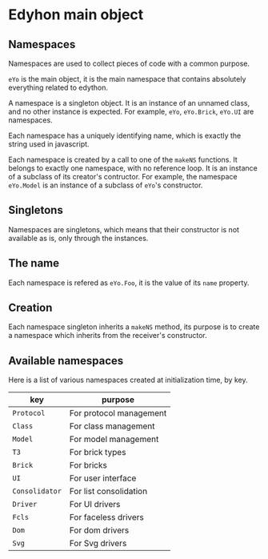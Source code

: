 # Edyhon main object

## Namespaces

Namespaces are used to collect pieces of code with a common purpose.

`eYo` is the main object, it is the main namespace that contains absolutely everything related to edython.

A namespace is a singleton object. It is an instance of an unnamed class, and no other instance is expected.
For example, `eYo`, `eYo.Brick`, `eYo.UI` are namespaces.

Each namespace has a uniquely identifying name,
which is exactly the string used in javascript.

Each namespace is created by a call to one of the `makeNS` functions.
It belongs to exactly one namespace, with no reference loop.
It is an instance of a subclass of its creator's contructor.
For example, the namespace `eYo.Model` is an instance of a subclass of `eYo`'s constructor.


## Singletons
Namespaces are singletons, which means that their constructor is not available as is, only through the instances.

## The name
Each namespace is refered as `eYo.Foo`, it is the value of its `name` property.

## Creation

Each namespace singleton inherits a `makeNS` method, its purpose is to create a namespace which inherits from the receiver's constructor.

## Available namespaces

Here is a list of various namespaces created at initialization time, by key.

| key | purpose |
|-----|---------|
| `Protocol` | For protocol management |
| `Class` | For class management |
| `Model` | For model management |
| `T3` | For brick types |
| `Brick` | For bricks |
| `UI` | For user interface |
| `Consolidator` | For list consolidation |
| `Driver` | For UI drivers |
| `Fcls` | For faceless drivers |
| `Dom` | For dom drivers |
| `Svg` | For Svg drivers |
